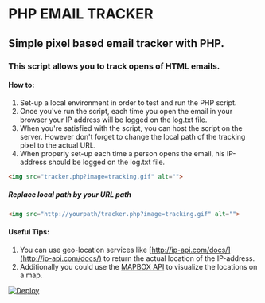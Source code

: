 # PHP EMAIL TRACKER

## Simple pixel based email tracker with PHP.

### This script allows you to track opens of HTML emails.

#### How to:
1. Set-up a local environment in order to test and run the PHP script.
2. Once you've run the script, each time you open the email in your browser your IP address will be logged on the log.txt file.
3. When you're satisfied with the script, you can host the script on the server. However don't forget to change the local path of the tracking pixel to the actual URL. 
4. When properly set-up each time a person opens the email, his IP-address should be logged on the log.txt file. 

```HTML
<img src="tracker.php?image=tracking.gif" alt="">
```

##### Replace local path by your URL path

```HTML
<img src="http://yourpath/tracker.php?image=tracking.gif" alt="">
```





#### Useful Tips:
1. You can use geo-location services like [http://ip-api.com/docs/](http://ip-api.com/docs/) to return the actual location of the IP-address.
2. Additionally you could use the [MAPBOX API](https://www.mapbox.com/) to visualize the locations on a map. 

<a href="https://heroku.com/deploy" rel="nofollow"><img src="https://camo.githubusercontent.com/6979881d5a96b7b18a057083bb8aeb87ba35fc279452e29034c1e1c49ade0636/68747470733a2f2f7777772e6865726f6b7563646e2e636f6d2f6465706c6f792f627574746f6e2e737667" alt="Deploy" data-canonical-src="https://www.herokucdn.com/deploy/button.svg" style="max-width: 100%;"></a>


